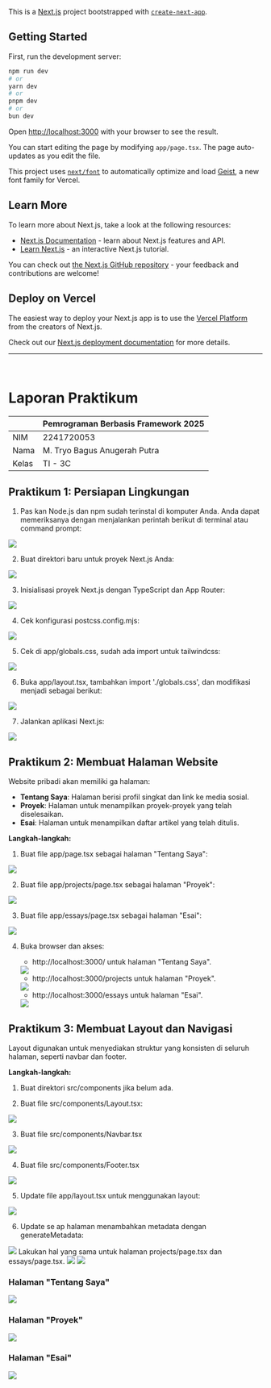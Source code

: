 This is a [Next.js](https://nextjs.org) project bootstrapped with [`create-next-app`](https://nextjs.org/docs/app/api-reference/cli/create-next-app).

## Getting Started

First, run the development server:

```bash
npm run dev
# or
yarn dev
# or
pnpm dev
# or
bun dev
```

Open [http://localhost:3000](http://localhost:3000) with your browser to see the result.

You can start editing the page by modifying `app/page.tsx`. The page auto-updates as you edit the file.

This project uses [`next/font`](https://nextjs.org/docs/app/building-your-application/optimizing/fonts) to automatically optimize and load [Geist](https://vercel.com/font), a new font family for Vercel.

## Learn More

To learn more about Next.js, take a look at the following resources:

- [Next.js Documentation](https://nextjs.org/docs) - learn about Next.js features and API.
- [Learn Next.js](https://nextjs.org/learn) - an interactive Next.js tutorial.

You can check out [the Next.js GitHub repository](https://github.com/vercel/next.js) - your feedback and contributions are welcome!

## Deploy on Vercel

The easiest way to deploy your Next.js app is to use the [Vercel Platform](https://vercel.com/new?utm_medium=default-template&filter=next.js&utm_source=create-next-app&utm_campaign=create-next-app-readme) from the creators of Next.js.

Check out our [Next.js deployment documentation](https://nextjs.org/docs/app/building-your-application/deploying) for more details.



---

<br>

# Laporan Praktikum

|       | Pemrograman Berbasis Framework 2025 |
| ----- | ----------------------------------- |
| NIM   | 2241720053                          |
| Nama  | M. Tryo Bagus Anugerah Putra        |
| Kelas | TI - 3C                             |

## Praktikum 1: Persiapan Lingkungan

1. Pas kan Node.js dan npm sudah terinstal di komputer Anda. Anda dapat memeriksanya dengan menjalankan perintah berikut di terminal atau command prompt:
<img src="assets/images/1.1.png">

2. Buat direktori baru untuk proyek Next.js Anda:
<img src="assets/images/1.2.png">

3. Inisialisasi proyek Next.js dengan TypeScript dan App Router:
<img src="assets/images/1.3.png">

4. Cek konfigurasi postcss.config.mjs:
<img src="assets/images/1.4.png">

5. Cek di app/globals.css, sudah ada import untuk tailwindcss:
<img src="assets/images/1.5.png">

6. Buka app/layout.tsx, tambahkan import './globals.css', dan modifikasi menjadi sebagai berikut:
<img src="assets/images/1.6.png">

7. Jalankan aplikasi Next.js:
<img src="assets/images/1.7.png">


## Praktikum 2: Membuat Halaman Website

Website pribadi akan memiliki ga halaman: 
- **Tentang Saya**: Halaman berisi profil singkat dan link ke media sosial. 
- **Proyek**: Halaman untuk menampilkan proyek-proyek yang telah diselesaikan. 
- **Esai**: Halaman untuk menampilkan daftar artikel yang telah ditulis. 

**Langkah-langkah:**

1. Buat file app/page.tsx sebagai halaman "Tentang Saya":
<img src="assets/images/2.1.png">

2. Buat file app/projects/page.tsx sebagai halaman "Proyek":
<img src="assets/images/2.2.png">

3. Buat file app/essays/page.tsx sebagai halaman "Esai":
<img src="assets/images/2.3.png">

4. Buka browser dan akses: 
    - http://localhost:3000/ untuk halaman "Tentang Saya". 
    <img src="assets/images/2.4.1.png">
    
    - http://localhost:3000/projects untuk halaman "Proyek".
    <img src="assets/images/2.4.2.png">

    - http://localhost:3000/essays untuk halaman "Esai".
    <img src="assets/images/2.4.3.png">


## Praktikum 3: Membuat Layout dan Navigasi

Layout digunakan untuk menyediakan struktur yang konsisten di seluruh halaman, seperti navbar dan footer. 

**Langkah-langkah:**

1. Buat direktori src/components jika belum ada.

2. Buat file src/components/Layout.tsx:
<img src="assets/images/3.2.png">

3. Buat file src/components/Navbar.tsx
<img src="assets/images/3.3.png">

4. Buat file src/components/Footer.tsx 
<img src="assets/images/3.4.png">

5. Update file app/layout.tsx untuk menggunakan layout:
<img src="assets/images/3.5.png">

6. Update se ap halaman menambahkan metadata dengan generateMetadata: 
<img src="assets/images/3.6.1.png">
   Lakukan hal yang sama untuk halaman projects/page.tsx dan essays/page.tsx. 
<img src="assets/images/3.6.2.png">
<img src="assets/images/3.6.3.png">

### Halaman "Tentang Saya"
<img src="assets/images/3.7.1.png">

### Halaman "Proyek"
<img src="assets/images/3.7.2.png">

### Halaman "Esai"
<img src="assets/images/3.7.3.png">


